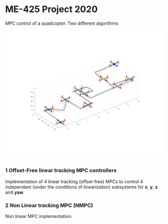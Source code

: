 # ME-425 Project 2020

MPC control of a quadcopter. Two different algorithms 

![tracking](tracking.jpg)

### 1 Offset-Free linear tracking MPC controllers

Implementation of 4 linear tracking (offset-free) MPCs to control 4 independant (under the conditions of linearization) subsystems for **x**,  **y**, **z** and **yaw**.

### 2 Non Linear tracking MPC (NMPC)

Non linear MPC implementation.